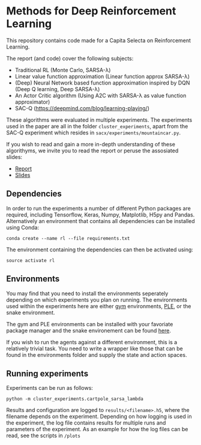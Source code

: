 # Methods for Deep Reinforcement Learning

This repository contains code made for a Capita Selecta on Reinforcement Learning.

The report (and code) cover the following subjects:
- Traditional RL (Monte Carlo, SARSA-λ)
- Linear value function approximation (Linear function approx SARSA-λ)
- (Deep) Neural Network based function approximation inspired by DQN (Deep Q learning, Deep SARSA-λ)
- An Actor Critic algorithm (Using A2C with SARSA-λ as value function approximator)
- SAC-Q (https://deepmind.com/blog/learning-playing/)

These algorithms were evaluated in multiple experiments. 
The experiments used in the paper are all in the folder ```cluster_experiments```, 
apart from the SAC-Q experiment which resides in ```sacx/experiments/mountaincar.py```.

If you wish to read and gain a more in-depth understanding of these algorithyms, we invite you to read the report or peruse the assosiated slides:
- [Report](../blob/master/methods-deep-reinforcement.pdf)
- [Slides](../blob/master/MethodsForDeepRL-Slides.pdf)

## Dependencies
In order to run the experiments a number of different Python packages are required, including Tensorflow, Keras, Numpy, Matplotlib, H5py and Pandas. Alternatively an environment that contains all dependencies can be installed using Conda:

```
conda create --name rl --file requirements.txt
```

The environment containing the dependencies can then be activated using:
```
source activate rl
```
## Environments
You may find that you need to install the environments seperately depending on which experiments you plan on running. The environments used within the experiments here are either [gym](http://gym.openai.com/) environments, [PLE](http://pygame-learning-environment.readthedocs.io/en/latest/), or the snake environment.

The gym and PLE environments can be installed with your favoriate package manager and the snake environement can be found [here](https://github.com/av80r/Gym-Snake).

 If you wish to run the agents against a different environment, this is a relatively trivial task. You need to write a wrapper like those that can be found in the environments folder and supply the state and action spaces.


## Running experiments
Experiments can be run as follows:

```
python -m cluster_experiments.cartpole_sarsa_lambda
```

Results and configuration are logged to `results/<filename>.h5`, where the filename depends on the experiment. Depending on how logging is used in the experiment, the log file contains results for multiple runs and parameters of the experiment. As an example for how the log files can be read, see the scripts in `/plots`  




